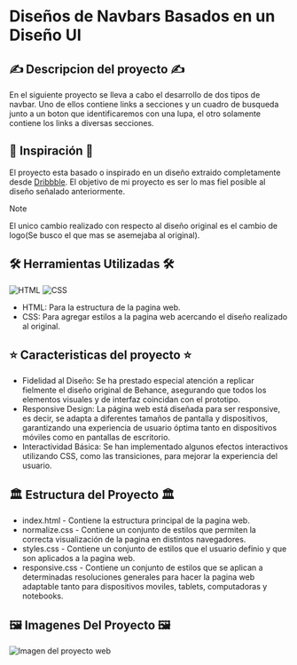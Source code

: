 # Diseños de Navbars Basados en un Diseño UI

## ✍️ Descripcion del proyecto ✍️
En el siguiente proyecto se lleva a cabo el desarrollo de dos tipos de navbar. Uno de ellos contiene links a secciones y un cuadro de busqueda junto a un boton que identificaremos con una lupa, el otro solamente 
contiene los links a diversas secciones.

## 🤔 Inspiración 🤔
El proyecto esta basado o inspirado en un diseño extraido completamente desde [Dribbble](https://dribbble.com/shots/18482616-Navbar-UI-Figma-Auto-Layout). El objetivo de mi proyecto es ser lo mas fiel posible al diseño señalado anteriormente.

>[!NOTE]
>El unico cambio realizado con respecto al diseño original es el cambio de logo(Se busco el que mas se asemejaba al original).

## 🛠️ Herramientas Utilizadas 🛠️
![HTML](https://www.iconninja.com/files/90/490/469/html-5-html5-icon.png)
![CSS](https://www.iconninja.com/files/139/505/165/css3-icon.png)

- HTML: Para la estructura de la pagina web.
- CSS: Para agregar estilos a la pagina web acercando el diseño realizado al original.

## ⭐ Caracteristicas del proyecto ⭐
- Fidelidad al Diseño: Se ha prestado especial atención a replicar fielmente el diseño original de Behance, asegurando que todos los elementos visuales y de interfaz coincidan con el prototipo.
- Responsive Design: La página web está diseñada para ser responsive, es decir, se adapta a diferentes tamaños de pantalla y dispositivos, garantizando una experiencia de usuario óptima tanto en dispositivos móviles como en pantallas de escritorio.
- Interactividad Básica: Se han implementado algunos efectos interactivos utilizando CSS, como las transiciones, para mejorar la experiencia del usuario.

## 🏛️ Estructura del Proyecto 🏛️
- index.html - Contiene la estructura principal de la pagina web.
- normalize.css - Contiene un conjunto de estilos que permiten la correcta visualización de la pagina en distintos navegadores.
- styles.css - Contiene un conjunto de estilos que el usuario definio y que son aplicados a la pagina web.
- responsive.css - Contiene un conjunto de estilos que se aplican a determinadas resoluciones generales para hacer la pagina web adaptable tanto para dispositivos moviles, tablets, computadoras y notebooks.

## 🖼️ Imagenes Del Proyecto 🖼️
![Imagen del proyecto web](https://github.com/RPJunco/navbar-ui/assets/109442443/5a9cfe02-c080-4968-be41-566924adc98f)


